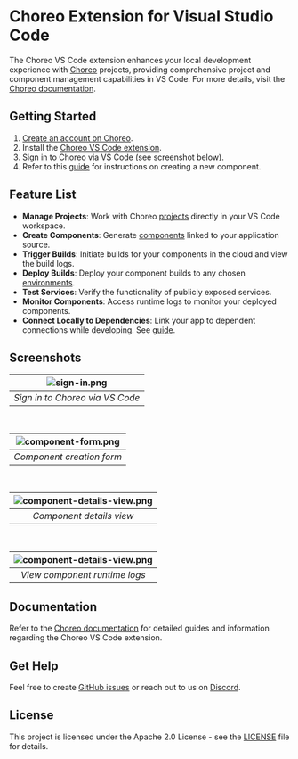 # Choreo Extension for Visual Studio Code

The Choreo VS Code extension enhances your local development experience with [Choreo](https://wso2.com/choreo/) projects, providing comprehensive project and component management capabilities in VS Code. For more details, visit the [Choreo documentation](https://wso2.com/choreo/docs/).

## Getting Started

1. [Create an account on Choreo](https://console.choreo.dev/).
2. Install the [Choreo VS Code extension](https://marketplace.visualstudio.com/items?itemName=WSO2.choreo).
3. Sign in to Choreo via VS Code (see screenshot below).
4. Refer to this [guide](https://wso2.com/choreo/docs/develop-components/develop-components-using-vs-code/#create-a-new-component) for instructions on creating a new component.

## Feature List

- **Manage Projects**: Work with Choreo [projects](https://wso2.com/choreo/docs/choreo-concepts/project/) directly in your VS Code workspace.
- **Create Components**: Generate [components](https://wso2.com/choreo/docs/choreo-concepts/component/) linked to your application source.
- **Trigger Builds**: Initiate builds for your components in the cloud and view the build logs.
- **Deploy Builds**: Deploy your component builds to any chosen [environments](https://wso2.com/choreo/docs/choreo-concepts/environments/).
- **Test Services**: Verify the functionality of publicly exposed services.
- **Monitor Components**: Access runtime logs to monitor your deployed components.
- **Connect Locally to Dependencies**: Link your app to dependent connections while developing. See [guide](https://wso2.com/choreo/docs/develop-components/connect-to-remote-dependencies-while-developing/).

## Screenshots

| ![sign-in.png](./docs/choreo-extension/images/v2/sign-in.png) |
| :-----------------------------------------------------------: |
|                _Sign in to Choreo via VS Code_                |

<br>

| ![component-form.png](./docs/choreo-extension/images/v2/component-form.png) |
| :-------------------------------------------------------------------------: |
|                          _Component creation form_                          |

<br>

| ![component-details-view.png](./docs/choreo-extension/images/v2/component-details-view.png) |
| :-----------------------------------------------------------------------------------------: |
|                                  _Component details view_                                   |

<br>

| ![component-details-view.png](./docs/choreo-extension/images/v2/logs.png) |
| :-----------------------------------------------------------------------: |
|                       _View component runtime logs_                       |

## Documentation

Refer to the [Choreo documentation](https://wso2.com/choreo/docs/develop-components/develop-components-using-vs-code/) for detailed guides and information regarding the Choreo VS Code extension.

## Get Help

Feel free to create [GitHub issues](https://github.com/wso2/choreo-vscode/issues) or reach out to us on [Discord](https://discord.com/invite/wso2).

## License

This project is licensed under the Apache 2.0 License - see the [LICENSE](LICENSE) file for details.
